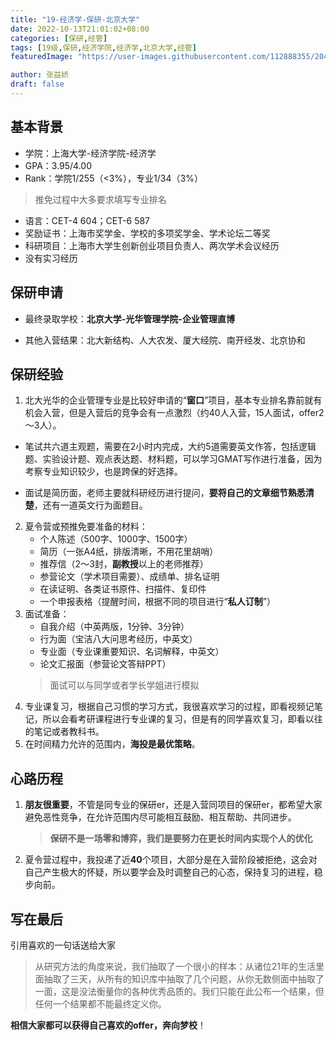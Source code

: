 ```yaml
---
title: "19-经济学-保研-北京大学"
date: 2022-10-13T21:01:02+08:00
categories: [保研,经管]
tags: [19级,保研,经济学院,经济学,北京大学,经管]
featuredImage: "https://user-images.githubusercontent.com/112888355/204555322-9a6e40b7-2389-4719-9f82-765e5ef87b42.jpg"

author: 张益娇
draft: false
---
```


## 基本背景
- 学院：上海大学-经济学院-经济学 
- GPA：3.95/4.00 
- Rank：学院1/255（<3%），专业1/34（3%）
> 推免过程中大多要求填写专业排名
- 语言：CET-4 604；CET-6 587
- 奖励证书：上海市奖学金、学校的多项奖学金、学术论坛二等奖
- 科研项目：上海市大学生创新创业项目负责人、两次学术会议经历
- 没有实习经历

## 保研申请

- 最终录取学校：**北京大学-光华管理学院-企业管理直博**

- 其他入营结果：北大新结构、人大农发、厦大经院、南开经发、北京协和

## 保研经验

1. 北大光华的企业管理专业是比较好申请的“**窗口**”项目，基本专业排名靠前就有机会入营，但是入营后的竞争会有一点激烈（约40人入营，15人面试，offer2～3人）。
   
- 笔试共六道主观题，需要在2小时内完成，大约5道需要英文作答，包括逻辑题、实验设计题、观点表达题、材料题，可以学习GMAT写作进行准备，因为考察专业知识较少，也是跨保的好选择。

- 面试是简历面，老师主要就科研经历进行提问，**要将自己的文章细节熟悉清楚**，还有一道英文行为面题目。

2. 夏令营或预推免要准备的材料：
   - 个人陈述（500字、1000字、1500字）
   - 简历（一张A4纸，排版清晰，不用花里胡哨）
   - 推荐信（2～3封，**副教授**以上的老师推荐）
   - 参营论文（学术项目需要）、成绩单、排名证明
   - 在读证明、各类证书原件、扫描件、复印件
   - 一个申报表格（提醒时间，根据不同的项目进行“**私人订制**”）
3. 面试准备：
   - 自我介绍（中英两版，1分钟、3分钟）
   - 行为面（宝洁八大问思考经历，中英文）
   - 专业面（专业课重要知识、名词解释，中英文）
   - 论文汇报面（参营论文答辩PPT）
   > 面试可以与同学或者学长学姐进行模拟
4. 专业课复习，根据自己习惯的学习方式，我很喜欢学习的过程，即看视频记笔记，所以会看考研课程进行专业课的复习，但是有的同学喜欢复习，即看以往的笔记或者教科书。
5. 在时间精力允许的范围内，**海投是最优策略**。

## 心路历程

1. **朋友很重要**，不管是同专业的保研er，还是入营同项目的保研er，都希望大家避免恶性竞争，在允许范围内尽可能相互鼓励、相互帮助、共同进步。
   > **保研不是一场零和博弈，我们是要努力在更长时间内实现个人的优化**
2. 夏令营过程中，我投递了近**40**个项目，大部分是在入营阶段被拒绝，这会对自己产生极大的怀疑，所以要学会及时调整自己的心态，保持复习的进程，稳步向前。

## 写在最后

引用喜欢的一句话送给大家
> 从研究方法的角度来说，我们抽取了一个很小的样本：从诸位21年的生活里面抽取了三天，从所有的知识库中抽取了几个问题，从你无数侧面中抽取了一面，这是没法衡量你的各种优秀品质的。我们只能在此公布一个结果，但任何一个结果都不能最终定义你。

**相信大家都可以获得自己喜欢的offer，奔向梦校**！
